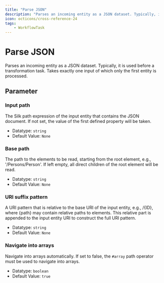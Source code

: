 ```yaml
---
title: "Parse JSON"
description: "Parses an incoming entity as a JSON dataset. Typically, it is used before a transformation task. Takes exactly one input of which only the first entity is processed."
icon: octicons/cross-reference-24
tags: 
    - WorkflowTask
---
```

# Parse JSON
<!-- This file was generated - DO NOT CHANGE IT MANUALLY -->



Parses an incoming entity as a JSON dataset. Typically, it is used before a transformation task. Takes exactly one input of which only the first entity is processed.


## Parameter

### Input path

The Silk path expression of the input entity that contains the JSON document. If not set, the value of the first defined property will be taken.

- Datatype: `string`
- Default Value: `None`



### Base path

The path to the elements to be read, starting from the root element, e.g., '/Persons/Person'. If left empty, all direct children of the root element will be read.

- Datatype: `string`
- Default Value: `None`



### URI suffix pattern

A URI pattern that is relative to the base URI of the input entity, e.g., /{ID}, where {path} may contain relative paths to elements. This relative part is appended to the input entity URI to construct the full URI pattern.

- Datatype: `string`
- Default Value: `None`



### Navigate into arrays

Navigate into arrays automatically. If set to false, the `#array` path operator must be used to navigate into arrays.

- Datatype: `boolean`
- Default Value: `true`



